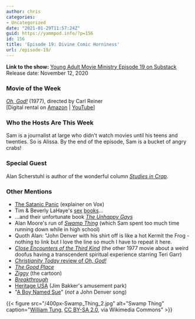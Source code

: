 ```yaml
---
author: chris
categories:
- Uncategorized
date: "2021-01-29T11:57:24Z"
guid: https://yammpod.info/?p=156
id: 156
title: 'Episode 19: Divine Comic Horniness'
url: /episode-19/
---
```

**Link to the show:** [Young Adult Movie Ministry Episode 19 on Substack](https://yammpod.substack.com/p/episode-19-divine-comic-horniness)  
Release date: November 12, 2020

### Movie of the Week

_[Oh, God!](https://www.imdb.com/title/tt0076489/)_ (1977), directed by Carl Reiner  
[Digital rental on [Amazon](https://amzn.to/39pYL85) | [YouTube](http://www.youtube.com/watch?v=GX8GGhp_2pA)]

### Who the Hosts Are This Week

Sam is a journalist at large who didn't watch movies until his teens and twenties. So is Alissa. By the end of the episode, Sam is a bucket of angry crabs!

### Special Guest

Alan Scherstuhl is author of the wonderful column _[Studies in Crap](https://alanscherstuhl.wordpress.com/)._

### Other Mentions

  * [The Satanic Panic](https://www.vox.com/2016/10/30/13413864/satanic-panic-ritual-abuse-history-explained) (explainer on Vox)
  * Tim & Beverly LaHaye's [sex](https://bookshop.org/a/20775/9780310211778) [books](https://bookshop.org/a/20775/9780310231141)...
  * ...and their unfortunate book _[The Unhappy Gays](https://www.thriftbooks.com/w/the-unhappy-gays-what-everyone-should-know-about-homosexuality_tim-f-lahaye/313584/)_
  * Alan Moore's run of _[Swamp Thing](https://bookshop.org/a/20775/9781401220839)_ (which Sam spent too much time running down while in high school)
  * Quoth Alan: "John Denver with his shirt off is like a hot Kermit the Frog - nothing to link but I love the line so much I have to repeat it here.
  * _[Close Encounters of the Third Kind](https://www.imdb.com/title/tt0075860?ref_=nv_sr_srsg_0)_ (the other 1977 movie about a weird doofus having a transcendent spiritual experience starring Teri Garr)
  * [_Christianity Today_ review of _Oh, God!_](https://www.christianitytoday.com/ct/1977/december-30/refiners-fire-oh-god-oh-carl-reiner.html)
  * _[The Good Place](https://www.imdb.com/title/tt4955642/)_
  * _[Ziggy](https://www.gocomics.com/ziggy)_ (the cartoon)
  * _[Breakthrough](https://www.imdb.com/title/tt7083526?ref_=nv_sr_srsg_7)_
  * [Heritage USA](https://en.wikipedia.org/wiki/Heritage_USA) (Jim Bakker's amusement park)
  * "[A Boy Named Sue](https://www.youtube.com/watch?v=WOHPuY88Ry4)" (_not_ a John Denver song)

{{< figure src="/400px-Swamp_Thing_2.jpg" alt="Swamp Thing" caption="[William Tung](https://commons.wikimedia.org/wiki/File:Swamp_Thing_2.jpg), [CC BY-SA 2.0](https://creativecommons.org/licenses/by-sa/2.0), via Wikimedia Commons" >}}
